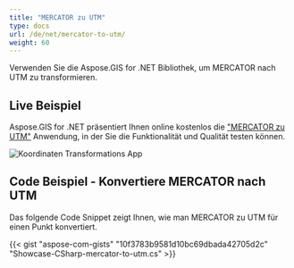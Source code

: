 ```yaml
---
title: "MERCATOR zu UTM"
type: docs
url: /de/net/mercator-to-utm/
weight: 60
---
```


Verwenden Sie die Aspose.GIS for .NET Bibliothek, um MERCATOR nach UTM zu transformieren.

## **Live Beispiel**

Aspose.GIS for .NET präsentiert Ihnen online kostenlos die ["MERCATOR zu UTM"](https://products.aspose.app/gis/transformation/mercator-to-utm) Anwendung, in der Sie die Funktionalität und Qualität testen können.

![Koordinaten Transformations App](transform-coordinates.png)

## **Code Beispiel - Konvertiere MERCATOR nach UTM**

Das folgende Code Snippet zeigt Ihnen, wie man MERCATOR zu UTM für einen Punkt konvertiert.

{{< gist "aspose-com-gists" "10f3783b9581d10bc69dbada42705d2c" "Showcase-CSharp-mercator-to-utm.cs" >}}

